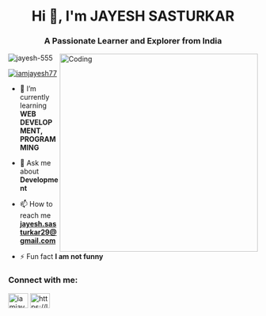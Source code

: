 <h1 align="center">Hi 👋, I'm JAYESH SASTURKAR</h1>
<h3 align="center">A Passionate Learner and Explorer from India</h3>

<img align="right" alt="Coding" width="400" src="https://c.tenor.com/NOYF3f82b_gAAAAC/programmer.gif">

<p align="left"> <img src="https://komarev.com/ghpvc/?username=jayesh-555&label=Profile%20views&color=0e75b6&style=flat" alt="jayesh-555" /> </p>

<p align="left"> <a href="https://twitter.com/iamjayesh77" target="blank"><img src="https://img.shields.io/twitter/follow/iamjayesh77?logo=twitter&style=for-the-badge" alt="iamjayesh77" /></a> </p>

- 🌱 I’m currently learning **WEB DEVELOPMENT, PROGRAMMING**

- 💬 Ask me about **Development**

- 📫 How to reach me **jayesh.sasturkar29@gmail.com**

- ⚡ Fun fact **I am not funny**

<h3 align="left">Connect with me:</h3>
<p align="left">
<a href="[https://twitter.com/iamjayesh77](https://twitter.com/iamjay777?t=jAoUm9_Y_oDniL-h7XFvSA&s=08)" target="blank"><img align="center" src="https://raw.githubusercontent.com/rahuldkjain/github-profile-readme-generator/master/src/images/icons/Social/twitter.svg" alt="iamjayesh77" height="30" width="40" /></a>
<a href="https://linkedin.com/in/https://linkedin.com/comm/mynetwork/discovery-see-all?usecase=people_follows&followmember=jayesh-sasturkar-698874209" target="blank"><img align="center" src="https://raw.githubusercontent.com/rahuldkjain/github-profile-readme-generator/master/src/images/icons/Social/linked-in-alt.svg" alt="https://linkedin.com/comm/mynetwork/discovery-see-all?usecase=people_follows&followmember=jayesh-sasturkar-698874209" height="30" width="40" /></a>
</p>

<!--<h3 align="left">Languages and Tools:</h3>-->
<!-- <p align="left"> <a href="https://www.w3schools.com/css/" target="_blank" rel="noreferrer"> <img src="https://raw.githubusercontent.com/devicons/devicon/master/icons/css3/css3-original-wordmark.svg" alt="css3" width="40" height="40"/> </a> <a href="https://expressjs.com" target="_blank" rel="noreferrer"> <img src="https://raw.githubusercontent.com/devicons/devicon/master/icons/express/express-original-wordmark.svg" alt="express" width="40" height="40"/> </a> <a href="https://www.w3.org/html/" target="_blank" rel="noreferrer"> <img src="https://raw.githubusercontent.com/devicons/devicon/master/icons/html5/html5-original-wordmark.svg" alt="html5" width="40" height="40"/> </a> <a href="https://developer.mozilla.org/en-US/docs/Web/JavaScript" target="_blank" rel="noreferrer"> <img src="https://raw.githubusercontent.com/devicons/devicon/master/icons/javascript/javascript-original.svg" alt="javascript" width="40" height="40"/> </a> <a href="https://www.mongodb.com/" target="_blank" rel="noreferrer"> <img src="https://raw.githubusercontent.com/devicons/devicon/master/icons/mongodb/mongodb-original-wordmark.svg" alt="mongodb" width="40" height="40"/> </a> <a href="https://www.mysql.com/" target="_blank" rel="noreferrer"> <img src="https://raw.githubusercontent.com/devicons/devicon/master/icons/mysql/mysql-original-wordmark.svg" alt="mysql" width="40" height="40"/> </a> <a href="https://nodejs.org" target="_blank" rel="noreferrer"> <img src="https://raw.githubusercontent.com/devicons/devicon/master/icons/nodejs/nodejs-original-wordmark.svg" alt="nodejs" width="40" height="40"/> </a> <a href="https://pugjs.org" target="_blank" rel="noreferrer"> <img src="https://cdn.worldvectorlogo.com/logos/pug.svg" alt="pug" width="40" height="40"/> </a> </p> -->

<!--<p><img align="left" src="https://github-readme-stats.vercel.app/api/top-langs?username=jayesh-555&show_icons=true&locale=en&layout=compact" alt="jayesh-555" /></p>

<p>&nbsp;<img align="center" src="https://github-readme-stats.vercel.app/api?username=jayesh-555&show_icons=true&locale=en" alt="jayesh-555" /></p>

<p><img align="center" src="https://github-readme-streak-stats.herokuapp.com/?user=jayesh-555&" alt="jayesh-555" /></p> -->

